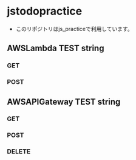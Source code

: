 # jstodopractice
* このリポジトリはjs_practiceで利用しています。
## AWSLambda TEST string
### GET
### POST

## AWSAPIGateway TEST string
### GET
### POST
### DELETE
